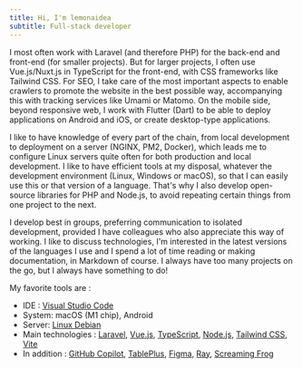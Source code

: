 ```yaml
---
title: Hi, I'm lemonaidea
subtitle: Full-stack developer
---
```


I most often work with Laravel (and therefore PHP) for the back-end and front-end (for smaller projects). But for larger projects, I often use Vue.js/Nuxt.js in TypeScript for the front-end, with CSS frameworks like Tailwind CSS. For SEO, I take care of the most important aspects to enable crawlers to promote the website in the best possible way, accompanying this with tracking services like Umami or Matomo. On the mobile side, beyond responsive web, I work with Flutter (Dart) to be able to deploy applications on Android and iOS, or create desktop-type applications.

I like to have knowledge of every part of the chain, from local development to deployment on a server (NGINX, PM2, Docker), which leads me to configure Linux servers quite often for both production and local development. I like to have efficient tools at my disposal, whatever the development environment (Linux, Windows or macOS), so that I can easily use this or that version of a language. That's why I also develop open-source libraries for PHP and Node.js, to avoid repeating certain things from one project to the next.

I develop best in groups, preferring communication to isolated development, provided I have colleagues who also appreciate this way of working. I like to discuss technologies, I'm interested in the latest versions of the languages I use and I spend a lot of time reading or making documentation, in Markdown of course. I always have too many projects on the go, but I always have something to do!

My favorite tools are :

- IDE : [Visual Studio Code](https://code.visualstudio.com/)
- System: macOS (M1 chip), Android
- Server: [Linux Debian](https://www.debian.org/)
- Main technologies : [Laravel](https://laravel.com/), [Vue.js](https://vuejs.org/), [TypeScript](https://www.typescriptlang.org/), [Node.js](https://nodejs.org/en), [Tailwind CSS](https://tailwindcss.com/), [Vite](https://vitejs.dev/)
- In addition : [GitHub Copilot](https://github.com/features/copilot), [TablePlus](https://tableplus.com/), [Figma](https://www.figma.com/), [Ray](https://myray.app/), [Screaming Frog](https://www.screamingfrog.co.uk)
